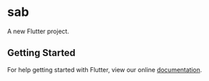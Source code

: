 # sab

A new Flutter project.

## Getting Started

For help getting started with Flutter, view our online
[documentation](https://flutter.io/).
